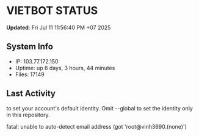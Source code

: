 # VIETBOT STATUS
**Updated**: Fri Jul 11 11:56:40 PM +07 2025

## System Info
- IP: 103.77.172.150
- Uptime: up 6 days, 3 hours, 44 minutes
- Files: 17149

## Last Activity

to set your account's default identity.
Omit --global to set the identity only in this repository.

fatal: unable to auto-detect email address (got 'root@vinh3690.(none)')
